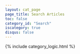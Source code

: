 ```yaml
---
layout: cat_page
page_title: Search Articles
toc: false
category_id: "Search"
iscategory: true
disqus: false
---
```


{% include category_logic.html %}
